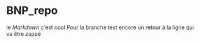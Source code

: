 # BNP_repo

le *Markdown* c'est cool
Pour la branche test
encore un retour à la ligne qui va être zappé